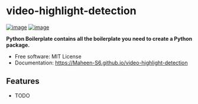 # video-highlight-detection


[![image](https://img.shields.io/pypi/v/video-highlight-detection.svg)](https://pypi.python.org/pypi/video-highlight-detection)
[![image](https://img.shields.io/conda/vn/conda-forge/video-highlight-detection.svg)](https://anaconda.org/conda-forge/video-highlight-detection)


**Python Boilerplate contains all the boilerplate you need to create a Python package.**


-   Free software: MIT License
-   Documentation: https://Maheen-S6.github.io/video-highlight-detection
    

## Features

-   TODO
